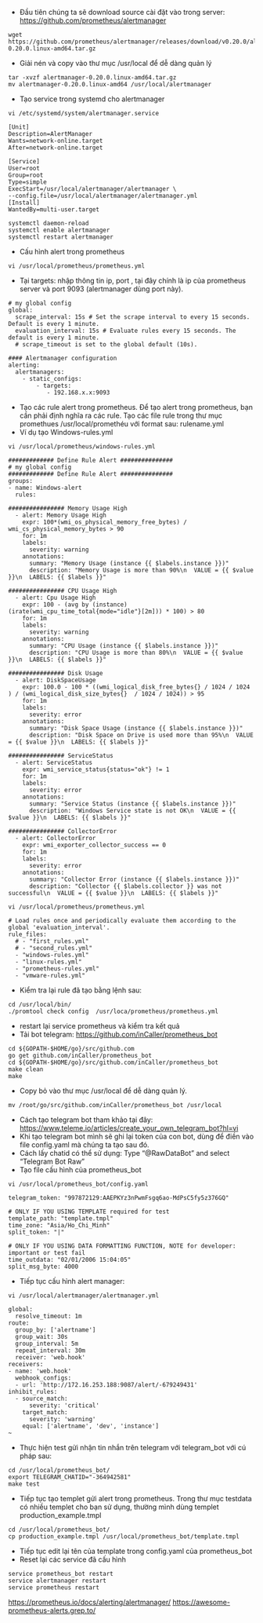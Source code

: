 - Đầu tiên chúng ta sẽ download source cài đặt vào trong server: https://github.com/prometheus/alertmanager
```
wget https://github.com/prometheus/alertmanager/releases/download/v0.20.0/alertmanager-0.20.0.linux-amd64.tar.gz
```
- Giải nén và copy vào thư mục /usr/local để dễ dàng quản lý
```
tar -xvzf alertmanager-0.20.0.linux-amd64.tar.gz
mv alertmanager-0.20.0.linux-amd64 /usr/local/alertmanager
```
- Tạo service trong systemd cho alertmanager
```
vi /etc/systemd/system/alertmanager.service
```
```
[Unit]
Description=AlertManager
Wants=network-online.target
After=network-online.target

[Service]
User=root
Group=root
Type=simple
ExecStart=/usr/local/alertmanager/alertmanager \
--config.file=/usr/local/alertmanager/alertmanager.yml
[Install]
WantedBy=multi-user.target
```
```
systemctl daemon-reload
systemctl enable alertmanager
systemctl restart alertmanager
```
- Cấu hình alert trong prometheus
```
vi /usr/local/prometheus/prometheus.yml
```
- Tại targets: nhập thông tin ip, port , tại đây chính là ip của prometheus server và port 9093 (alertmanager dùng port này).
```
# my global config
global:
  scrape_interval: 15s # Set the scrape interval to every 15 seconds. Default is every 1 minute.
  evaluation_interval: 15s # Evaluate rules every 15 seconds. The default is every 1 minute.
  # scrape_timeout is set to the global default (10s).

#### Alertmanager configuration
alerting:
  alertmanagers:
    - static_configs:
        - targets:
           - 192.168.x.x:9093
```
- Tạo các rule alert trong prometheus. Để tạo alert trong prometheus, bạn cần phải định nghĩa ra các rule. Tạo các file rule trong thư mục promethues /usr/local/promethéu với format sau: rulename.yml
- Ví dụ tạo Windows-rules.yml
```
vi /usr/local/prometheus/windows-rules.yml
```
```
############# Define Rule Alert ###############
# my global config
############# Define Rule Alert ###############
groups:
- name: Windows-alert
  rules:

################ Memory Usage High
  - alert: Memory Usage High
    expr: 100*(wmi_os_physical_memory_free_bytes) / wmi_cs_physical_memory_bytes > 90
    for: 1m
    labels:
      severity: warning
    annotations:
      summary: "Memory Usage (instance {{ $labels.instance }})"
      description: "Memory Usage is more than 90%\n  VALUE = {{ $value }}\n  LABELS: {{ $labels }}"

################ CPU Usage High
  - alert: Cpu Usage High
    expr: 100 - (avg by (instance) (irate(wmi_cpu_time_total{mode="idle"}[2m])) * 100) > 80
    for: 1m
    labels:
      severity: warning
    annotations:
      summary: "CPU Usage (instance {{ $labels.instance }})"
      description: "CPU Usage is more than 80%\n  VALUE = {{ $value }}\n  LABELS: {{ $labels }}"

################ Disk Usage
  - alert: DiskSpaceUsage
    expr: 100.0 - 100 * ((wmi_logical_disk_free_bytes{} / 1024 / 1024 ) / (wmi_logical_disk_size_bytes{}  / 1024 / 1024)) > 95
    for: 1m
    labels:
      severity: error
    annotations:
      summary: "Disk Space Usage (instance {{ $labels.instance }})"
      description: "Disk Space on Drive is used more than 95%\n  VALUE = {{ $value }}\n  LABELS: {{ $labels }}"

################ ServiceStatus
  - alert: ServiceStatus
    expr: wmi_service_status{status="ok"} != 1
    for: 1m
    labels:
      severity: error
    annotations:
      summary: "Service Status (instance {{ $labels.instance }})"
      description: "Windows Service state is not OK\n  VALUE = {{ $value }}\n  LABELS: {{ $labels }}"

################ CollectorError
  - alert: CollectorError
    expr: wmi_exporter_collector_success == 0
    for: 1m
    labels:
      severity: error
    annotations:
      summary: "Collector Error (instance {{ $labels.instance }})"
      description: "Collector {{ $labels.collector }} was not successful\n  VALUE = {{ $value }}\n  LABELS: {{ $labels }}"
```
```
vi /usr/local/prometheus/prometheus.yml
```
```
# Load rules once and periodically evaluate them according to the global 'evaluation_interval'.
rule_files:
  # - "first_rules.yml"
  # - "second_rules.yml"
  - "windows-rules.yml"
  - "linux-rules.yml"
  - "prometheus-rules.yml"
  - "vmware-rules.yml"
```
- Kiểm tra lại rule đã tạo bằng lệnh sau:
```
cd /usr/local/bin/
./promtool check config  /usr/loca/prometheus/prometheus.yml
```
- restart lại service prometheus và kiểm tra kết quả
- Tải bot telegram: https://github.com/inCaller/prometheus_bot
```
cd ${GOPATH-$HOME/go}/src/github.com
go get github.com/inCaller/prometheus_bot
cd ${GOPATH-$HOME/go}/src/github.com/inCaller/prometheus_bot
make clean
make
```
- Copy bỏ vào thư mục /usr/local để dễ dàng quản lý.
```
mv /root/go/src/github.com/inCaller/prometheus_bot /usr/local
```
- Cách tạo telegram bot tham khảo tại đây: https://www.teleme.io/articles/create_your_own_telegram_bot?hl=vi
- Khi tạo telegram bot mình sẽ ghi lại token của con bot, dùng để điền vào file config.yaml mà chúng ta tạo sau đó.
- Cách lấy chatid có thể sử dụng: Type “@RawDataBot” and select “Telegram Bot Raw”
- Tạo file cấu hình của prometheus_bot
```
vi /usr/local/prometheus_bot/config.yaml
```
```
telegram_token: "997872129:AAEPKYz3nPwmFsgq6ao-MdPsC5fy5z376GQ"

# ONLY IF YOU USING TEMPLATE required for test
template_path: "template.tmpl"
time_zone: "Asia/Ho_Chi_Minh"
split_token: "|"

# ONLY IF YOU USING DATA FORMATTING FUNCTION, NOTE for developer: important or test fail
time_outdata: "02/01/2006 15:04:05"
split_msg_byte: 4000
```
- Tiếp tục cấu hình alert manager:
```
vi /usr/local/alertmanager/alertmanager.yml
```
```
global:
  resolve_timeout: 1m
route:
  group_by: ['alertname']
  group_wait: 30s
  group_interval: 5m
  repeat_interval: 30m
  receiver: 'web.hook'
receivers:
- name: 'web.hook'
  webhook_configs:
  - url: 'http://172.16.253.188:9087/alert/-679249431'
inhibit_rules:
  - source_match:
      severity: 'critical'
    target_match:
      severity: 'warning'
    equal: ['alertname', 'dev', 'instance']
~
```
- Thực hiện test gửi nhận tin nhắn trên telegram với telegram_bot với cú pháp sau:
```
cd /usr/local/prometheus_bot/
export TELEGRAM_CHATID="-364942581"
make test
```
- Tiếp tục tạo templet gửi alert trong prometheus. Trong thư mục testdata có nhiều templet cho bạn sử dụng, thường mình dùng templet production_example.tmpl
```
cd /usr/local/prometheus_bot/
cp production_example.tmpl /usr/local/prometheus_bot/template.tmpl
```
- Tiếp tục edit lại tên của template trong config.yaml của prometheus_bot
- Reset lại các service đã cấu hình
```
service prometheus_bot restart
service alertmanager restart
service prometheus restart
```
https://prometheus.io/docs/alerting/alertmanager/
https://awesome-prometheus-alerts.grep.to/

















